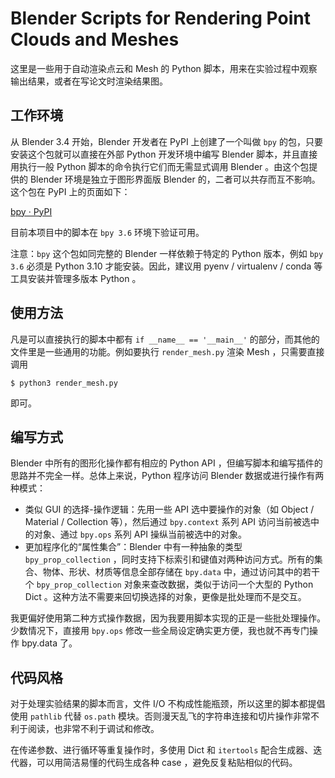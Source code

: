 # Blender Scripts for Rendering Point Clouds and Meshes

这里是一些用于自动渲染点云和 Mesh 的 Python 脚本，用来在实验过程中观察输出结果，或者在写论文时渲染结果图。

## 工作环境

从 Blender 3.4 开始，Blender 开发者在 PyPI 上创建了一个叫做 `bpy` 的包，只要安装这个包就可以直接在外部 Python 开发环境中编写 Blender 脚本，并且直接用执行一般 Python 脚本的命令执行它们而无需显式调用 Blender 。由这个包提供的 Blender 环境是独立于图形界面版 Blender 的，二者可以共存而互不影响。这个包在 PyPI 上的页面如下：

[bpy · PyPI](https://pypi.org/project/bpy/)

目前本项目中的脚本在 `bpy 3.6` 环境下验证可用。

注意：`bpy` 这个包如同完整的 Blender 一样依赖于特定的 Python 版本，例如 `bpy 3.6` 必须是 Python 3.10 才能安装。因此，建议用 pyenv / virtualenv / conda 等工具安装并管理多版本 Python 。

## 使用方法

凡是可以直接执行的脚本中都有 `if __name__ == '__main__'` 的部分，而其他的文件里是一些通用的功能。例如要执行 `render_mesh.py` 渲染 Mesh ，只需要直接调用

```shell
$ python3 render_mesh.py
```

即可。

## 编写方式

Blender 中所有的图形化操作都有相应的 Python API ，但编写脚本和编写插件的思路并不完全一样。总体上来说，Python 程序访问 Blender 数据或进行操作有两种模式：

- 类似 GUI 的选择-操作逻辑：先用一些 API 选中要操作的对象（如 Object / Material / Collection 等），然后通过 `bpy.context` 系列 API 访问当前被选中的对象、通过 `bpy.ops` 系列 API 操纵当前被选中的对象。
- 更加程序化的“属性集合”：Blender 中有一种抽象的类型 `bpy_prop_collection` ，同时支持下标索引和键值对两种访问方式。所有的集合、物体、形状、材质等信息全部存储在 `bpy.data` 中，通过访问其中的若干个 `bpy_prop_collection` 对象来查改数据，类似于访问一个大型的 Python Dict 。这种方法不需要来回切换选择的对象，更像是批处理而不是交互。

我更偏好使用第二种方式操作数据，因为我要用脚本实现的正是一些批处理操作。少数情况下，直接用 `bpy.ops` 修改一些全局设定确实更方便，我也就不再专门操作 bpy.data 了。

## 代码风格

对于处理实验结果的脚本而言，文件 I/O 不构成性能瓶颈，所以这里的脚本都提倡使用 `pathlib` 代替 `os.path` 模块。否则漫天乱飞的字符串连接和切片操作非常不利于阅读，也非常不利于调试和修改。

在传递参数、进行循环等重复操作时，多使用 Dict 和 `itertools` 配合生成器、迭代器，可以用简洁易懂的代码生成各种 case ，避免反复粘贴相似的代码。
